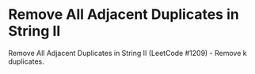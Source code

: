 # Remove All Adjacent Duplicates in String II

Remove All Adjacent Duplicates in String II (LeetCode #1209) - Remove k duplicates.
